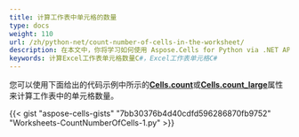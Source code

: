 ```yaml
---
title: 计算工作表中单元格的数量
type: docs
weight: 110
url: /zh/python-net/count-number-of-cells-in-the-worksheet/
description: 在本文中，你将学习如何使用 Aspose.Cells for Python via .NET API 编程统计 Excel 工作表中的单元格个数。
keywords: 计算Excel工作表单元格数量C#，Excel工作表单元格C#
---
```


您可以使用下面给出的代码示例中所示的[**Cells.count**](https://reference.aspose.com/cells/python-net/aspose.cells/cells/count/)或[**Cells.count_large**](https://reference.aspose.com/cells/python-net/aspose.cells/cells/count_large/)属性来计算工作表中的单元格数量。

{{< gist "aspose-cells-gists" "7bb30376b4d40cdfd596286870fb9752" "Worksheets-CountNumberOfCells-1.py" >}}
